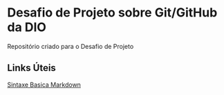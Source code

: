 # Desafio de Projeto sobre Git/GitHub da DIO
Repositório criado para o Desafio de Projeto 

## Links Úteis
[Sintaxe Basica Markdown](https://www.markdownguide.org)
